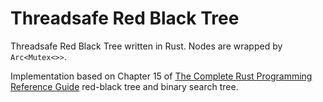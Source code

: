 # Threadsafe Red Black Tree

Threadsafe Red Black Tree written in Rust. Nodes are wrapped by
`Arc<Mutex<>>`.

Implementation based on Chapter 15 of [The Complete Rust Programming Reference Guide][TCRPRG] red-black tree and binary search tree.


[TCRPRG]: https://github.com/PacktPublishing/The-Complete-Rust-Programming-Reference-Guide/
